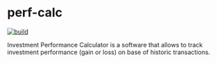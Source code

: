 # perf-calc

[![build](https://github.com/kniklas/perf-calc/actions/workflows/build.yml/badge.svg?branch=main)](https://github.com/kniklas/perf-calc/actions/workflows/build.yml)

Investment Performance Calculator is a software that allows to track investment performance (gain or loss) on base of historic transactions.
